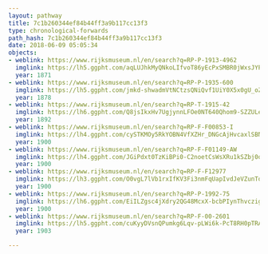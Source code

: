 ```yaml
---
layout: pathway
title: 7c1b260344ef84b44ff3a9b117cc13f3
type: chronological-forwards
path_hash: 7c1b260344ef84b44ff3a9b117cc13f3
date: 2018-06-09 05:05:34
objects:
- weblink: https://www.rijksmuseum.nl/en/search?q=RP-P-1913-4962
  imglink: https://lh5.ggpht.com/aqLUJhkMyQNkoLIfvoT86yEcPxSMBR0jWxsJYPQFamsXzGdSbAoGZ4NGwbXuGvRDcXxoV6DyjEnI5fQFR5dorlxyqdA=s200
  year: 1871
- weblink: https://www.rijksmuseum.nl/en/search?q=RP-P-1935-600
  imglink: https://lh5.ggpht.com/jmkd-shwadmVtNCtzsQNiQvf1UiY0X5x0gU_oZGEFmkrVZj45WW1XvEOPdXFhkqs92JAXwCWSghPfZbxi-v4EYA91Fo=s200
  year: 1878
- weblink: https://www.rijksmuseum.nl/en/search?q=RP-T-1915-42
  imglink: https://lh6.ggpht.com/Q8jsIkxHv7UgjynnLFOe0NT640Qhom9-SZZULeXFPqPTafftk2dS9gSOFdb7ofmPHPUsRFTT-dugobxRc3ZO-19hHZ5o=s200
  year: 1892
- weblink: https://www.rijksmuseum.nl/en/search?q=RP-F-F00853-I
  imglink: https://lh4.ggpht.com/cySTKMOy5RkYOBN4VfXZHr_DNGcAjHvcaxlSBNnCgPT4PgWvDwP9O86y4rAKW9AK5fZyPtF_RskBfDkaX3_N6JCdXuDY=s200
  year: 1900
- weblink: https://www.rijksmuseum.nl/en/search?q=RP-F-F01149-AW
  imglink: https://lh4.ggpht.com/JGiPdxt0TzKiBPi0-C2noetCsWsXRu1kSZbj0oqXDE-GFxLvVHouQ5gQHsmaA25lhh4owwpBAz0xbR1Qx4RH36bLMgc=s200
  year: 1900
- weblink: https://www.rijksmuseum.nl/en/search?q=RP-F-F12977
  imglink: https://lh3.ggpht.com/O0vgL7lVb1rxIfKV3Fi3nmFqUapIvdJeVZunToFstDrAx2KSQLM_JJ9BSBg4R3Ow5M4fYd5Pk5Rq8SvhPr1IHwwS4KY=s200
  year: 1900
- weblink: https://www.rijksmuseum.nl/en/search?q=RP-P-1992-75
  imglink: https://lh6.ggpht.com/EiILZgsc4jXdry2QG48McxX-bcbPIynThvczigahFa5GYy3Jutu5f5YXWz8xTusCVqeokubabmJarTmSNBvOdnH-jgo=s200
  year: 1900
- weblink: https://www.rijksmuseum.nl/en/search?q=RP-F-00-2601
  imglink: https://lh5.ggpht.com/cuKyyDVsnQPumkg6Lqv-pLWi6k-PcT8RH0pTRAtL6UgGXZqZuaJ4Qxn0i3RtDJdt2Wpnb0YW5UJ0HSFQtIcYzT-EyLI=s200
  year: 1903

---
```


